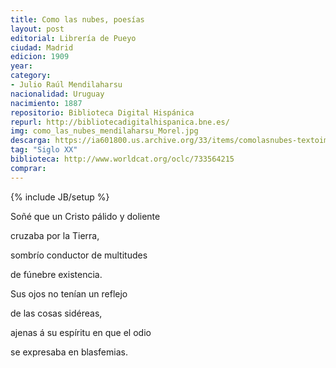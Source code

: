 ```yaml
---
title: Como las nubes, poesías
layout: post
editorial: Librería de Pueyo
ciudad: Madrid
edicion: 1909
year: 
category: 
- Julio Raúl Mendilaharsu
nacionalidad: Uruguay
nacimiento: 1887
repositorio: Biblioteca Digital Hispánica
repurl: http://bibliotecadigitalhispanica.bne.es/
img: como_las_nubes_mendilaharsu_Morel.jpg
descarga: https://ia601800.us.archive.org/33/items/comolasnubes-textoimpresopoesias/ComolasnubesTextoimpresopoesias.pdf
tag: "Siglo XX"
biblioteca: http://www.worldcat.org/oclc/733564215
comprar: 
---
```

{% include JB/setup %}
 
Soñé que un Cristo pálido y doliente
 
cruzaba por la Tierra,
 
sombrío conductor de multitudes
 
de fúnebre existencia.

 
Sus ojos no tenían un reflejo 
 
de las cosas sidéreas,
 
ajenas á su espíritu en que el odio
 
se expresaba en blasfemias.  
